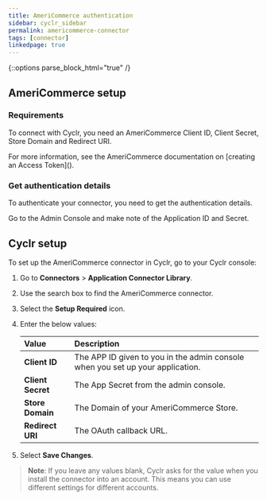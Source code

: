 ```yaml
---
title: AmeriCommerce authentication
sidebar: cyclr_sidebar
permalink: americommerce-connector
tags: [connector]
linkedpage: true
---
```

{::options parse_block_html="true" /}
<section class="card">

## AmeriCommerce setup

### Requirements

To connect with Cyclr, you need an AmeriCommerce Client ID, Client Secret, Store Domain and Redirect URI.

For more information, see the AmeriCommerce documentation on [creating an Access Token]([<link to connector docs>](https://developers.cart.com/docs/rest-api/ZG9jOjU4NjM4-cart-com-online-store-api-authentication)).


### Get authentication details

To authenticate your connector, you need to get the authentication details. 

Go to the Admin Console and make note of the Application ID and Secret.

</section>
<section class="card">

## Cyclr setup

To set up the AmeriCommerce connector in Cyclr, go to your Cyclr console:

1. Go to **Connectors** > **Application Connector Library**.

2. Use the search box to find the AmeriCommerce connector.

3. Select the **Setup Required** icon.

4. Enter the below values:

   | **Value**           | **Description**                                                                 |
   | :-----------------  | :------------------------------------------------------------------------------ |
   | **Client ID**       | The APP ID given to you in the admin console when you set up your application.  |
   | **Client Secret**   | The App Secret from the admin console.                                          |
   | **Store Domain**    | The Domain of your AmeriCommerce Store.                                         |
   | **Redirect URI**    | The OAuth callback URL.                                                         |

5. Select **Save Changes**.

> **Note**: If you leave any values blank, Cyclr asks for the value when you install the connector into an account. This means you can use different settings for different accounts.

</section>
